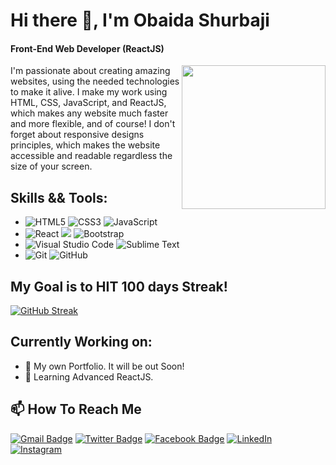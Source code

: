 # Hi there 👋, I'm Obaida Shurbaji
#### Front-End Web Developer (ReactJS)
<img align='right' src="https://media.giphy.com/media/M9gbBd9nbDrOTu1Mqx/giphy.gif" width="230">
I'm passionate about creating amazing websites, using the needed technologies to make it alive.
I make my work using HTML, CSS, JavaScript, and ReactJS, which makes any website much faster and more flexible, and of course! I don't forget about responsive designs principles, which makes the website accessible and readable regardless the size of your screen.


## Skills && Tools:
  - ![HTML5](https://img.shields.io/badge/-HTML5-E34F26?style=flat-square&logo=html5&logoColor=white) ![CSS3](https://img.shields.io/badge/-CSS3-1572B6?style=flat-square&logo=css3) ![JavaScript](https://img.shields.io/badge/-JavaScript-black?style=flat-square&logo=javascript)
  - ![React](https://img.shields.io/badge/-React-%23282C34?style=flat-square&logo=react) <img src="https://img.shields.io/badge/Redux-593D88?style=for-the-badge&logo=redux&logoColor=white" /> ![Bootstrap](https://img.shields.io/badge/-Bootstrap-563D7C?style=flat-square&logo=bootstrap)
  - ![Visual Studio Code](https://img.shields.io/badge/-VSCode-007ACC?style=flat-square&logo=visual-studio-code&logoColor=white) ![Sublime Text](https://img.shields.io/badge/-Sublime-4B4B4B?style=flat-square&logo=sublime-text&logoColor=FF9800)
  - ![Git](https://img.shields.io/badge/-Git-F05032?style=flat-square&logo=git&logoColor=white) ![GitHub](https://img.shields.io/badge/-GitHub-181717?style=flat-square&logo=github)

## My Goal is to HIT 100 days **Streak!**
[![GitHub Streak](https://streak-stats.demolab.com?user=obaidash99&theme=dark&hide_border=true&date_format=M%20j%5B%2C%20Y%5D&background=0D1117)](https://git.io/streak-stats)

## Currently Working on:
- 🔭 My own Portfolio. It will be out Soon! 
- 🌱 Learning Advanced ReactJS.

## 📫 How To Reach Me
[![Gmail Badge](https://img.shields.io/badge/-Gmail-c14438?style=flat-square&logo=Gmail&logoColor=white&link=mailto:obaidashurbaji99@gmail.com)](mailto:obaidashurbaji99@gmail.com)
[![Twitter Badge](https://img.shields.io/badge/-Twitter-1da1f2?style=flat-square&labelColor=1da1f2&logo=twitter&logoColor=white&link=https://www.twitter.com/_weltonfelix/)](https://www.twitter.com/obaida98/)
[![Facebook Badge](https://img.shields.io/badge/-Facebook-3b5998?style=flat-square&labelColor=3b5998&logo=facebook&logoColor=white&link=https://www.facebook.com/weltonpfelix/)](https://www.facebook.com/obaida.sy.1)
<a href="https://www.linkedin.com/in/obaida-shurbaji-a7b074171/" target="_blank"><img src="https://img.shields.io/badge/LinkedIn-%230077B5.svg?&style=flat-square&logo=linkedin&logoColor=white" alt="LinkedIn"></a>
<a href="https://www.instagram.com/obaidashur/" target="_blank"><img src="https://img.shields.io/badge/Instagram-%23E4405F.svg?&style=flat-square&logo=instagram&logoColor=white" alt="Instagram"></a>
<!-- [![Whatsapp Badge](https://img.shields.io/badge/-Whatsapp-4CA143?style=flat-square&labelColor=4CA143&logo=whatsapp&logoColor=white&link=https://api.whatsapp.com/send?phone=00201099506547&text=Hi!)]() -->
